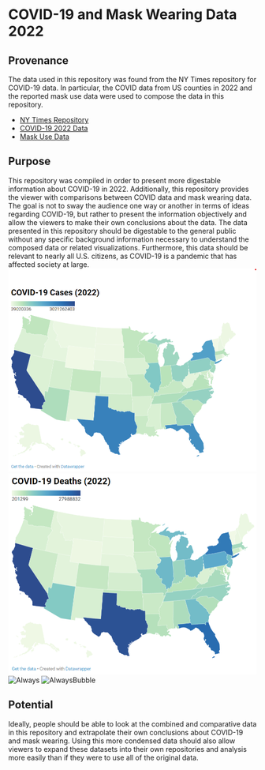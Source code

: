 # COVID-19 and Mask Wearing Data 2022

## Provenance
The data used in this repository was found from the NY Times repository for COVID-19 data. In particular, the COVID data from US counties in 2022 and the reported mask use data were used to compose the data in this repository.
- [NY Times Repository](https://github.com/nytimes/covid-19-data)
- [COVID-19 2022 Data](https://github.com/nytimes/covid-19-data/blob/master/us-counties-2022.csv)
- [Mask Use Data](https://github.com/nytimes/covid-19-data/blob/master/mask-use/mask-use-by-county.csv)

## Purpose
This repository was compiled in order to present more digestable information about COVID-19 in 2022. Additionally, this repository provides the viewer with comparisons between COVID data and mask wearing data. The goal is not to sway the audience one way or another in terms of ideas regarding COVID-19, but rather to present the information objectively and allow the viewers to make their own conclusions about the data. The data presented in this repository should be digestable to the general public without any specific background information necessary to understand the composed data or related visualizations. Furthermore, this data should be relevant to nearly all U.S. citizens, as COVID-19 is a pandemic that has affected society at large.
![Cases-2022](https://github.com/emmalittle/105-Unit-3/blob/main/Repository%20Data/Cases-22.png)
![Deaths-2022](https://github.com/emmalittle/105-Unit-3/blob/main/Repository%20Data/Deaths-22.png)
![Always](/Repository_Data/Always.png)
![AlwaysBubble](/Repository_Data/AlwaysBubble.png)

## Potential
Ideally, people should be able to look at the combined and comparative data in this repository and extrapolate their own conclusions about COVID-19 and mask wearing. Using this more condensed data should also allow viewers to expand these datasets into their own repositories and analysis more easily than if they were to use all of the original data.
